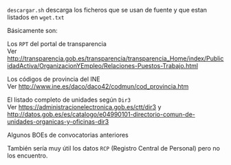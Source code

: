 `descargar.sh` descarga los ficheros que se usan de fuente y que estan listados en `wget.txt`

Básicamente son:

Los `RPT` del portal de transparencia  
Ver http://transparencia.gob.es/transparencia/transparencia_Home/index/PublicidadActiva/OrganizacionYEmpleo/Relaciones-Puestos-Trabajo.html

Los códigos de provincia del INE  
Ver http://www.ine.es/daco/daco42/codmun/cod_provincia.htm

El listado completo de unidades según `Dir3`  
Ver https://administracionelectronica.gob.es/ctt/dir3 y
http://datos.gob.es/es/catalogo/e04990101-directorio-comun-de-unidades-organicas-y-oficinas-dir3

Algunos BOEs de convocatorias anteriores

También sería muy útil los datos `RCP` (Registro Central de Personal) pero no los encuentro.
